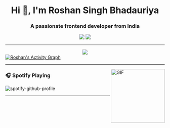 <h1 align="center">Hi 👋, I'm Roshan Singh Bhadauriya</h1>
<h3 align="center">A passionate frontend developer from India</h3>

<p align="center">
   <a href="[https://discord.gg/jwGRprex4C](https://x.com/Roshan_twi)" target="_blank"><img src="https://img.shields.io/badge/-x-0D1117?style=for-the-badge&logo=discord&logoColor=ff3c74"></a>
   <a href="mailto:roshanbhadoriya178@gmail.com" target="_blank"><img src="https://img.shields.io/badge/-Email-0D1117?style=for-the-badge&logo=gmail&logoColor=ff3c74"></a>
</p>

---

<div align="center">
<img src="https://github-readme-streak-stats.herokuapp.com?user=Roshanbhadauriya&theme=dark-smoky&date_format=M%20j%5B%2C%20Y%5D&background=0D1117&ring=FF3C74&currStreakNum=FFFFFF&dates=FF3C74&sideLabels=FFFFFF&fire=FF3C74&sideNums=FFFFFF&currStreakLabel=62C4FF&border=FF3C74"/>
</div>

<div>
    <a href="#"><img alt="Roshan's Activity Graph" src="https://github-readme-activity-graph.vercel.app/graph?username=Roshanbhadauriya&custom_title=Roshan%27s%20Contribution%20Graph&bg_color=0D1117&color=ff3c74&line=FFFFFF&point=ff3c74&hide_border=true" /></a>
<div> 

---

<img align="right" alt="GIF" height="170px" src="https://media.giphy.com/media/J5B1Y8QZnzXXbLQIBu/giphy.gif" />

### 🎧 Spotify Playing

![spotify-github-profile](https://spotify-github-profile.kittinanx.com/api/view?uid=irvd4a80l4m2v7k2gy3fct4j5&cover_image=true&theme=novatorem&bar_color=ff3c74&bar_color_cover=false)

---
